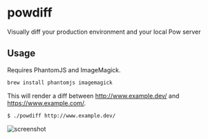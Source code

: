 powdiff
=======

Visually diff your production environment and your local Pow server

Usage
-----

Requires PhantomJS and ImageMagick.
```bash
brew install phantomjs imagemagick
```

This will render a diff between http://www.example.dev/ and https://www.example.com/.
```bash
$ ./powdiff http://www.example.dev/
```
![screenshot](https://raw.github.com/jelder/powdiff/master/diff_thumbnail.png)
